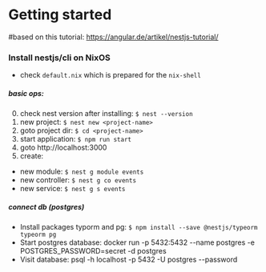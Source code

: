 # Getting started

#based on this tutorial: https://angular.de/artikel/nestjs-tutorial/
### Install nestjs/cli on NixOS

* check `default.nix` which is prepared for the `nix-shell`
##### basic ops:
0. check nest version after installing: `$ nest --version`
1. new project: `$ nest new <project-name>`
2. goto project dir: `$ cd <project-name>`
3. start application: `$ npm run start`
4. goto http://localhost:3000
5. create: 
- new module: `$ nest g module events`
- new controller: `$ nest g co events`
- new service: `$ nest g s events`

##### connect db (postgres)
- Install packages typorm and pg: `$ npm install --save @nestjs/typeorm typeorm pg`
- Start postgres database: docker run -p 5432:5432 --name postgres -e POSTGRES_PASSWORD=secret -d postgres
- Visit database: psql -h localhost  -p 5432 -U postgres --password